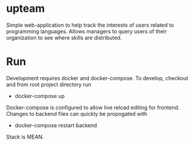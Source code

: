 # upteam

Simple web-application to help track the interests of users related to programming languages.
Allows managers to query users of their organization to see where skills are distributed.

# Run
Development requires docker and docker-compose. To develop, checkout and from root project directory run 
  - docker-compose up

Docker-compose is configured to allow live reload editing for frontend. Changes to backend files can quickly be propogated with 
  - docker-compose restart backend
 
Stack is MEAN.
